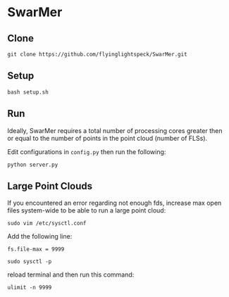 # SwarMer

## Clone
``git clone https://github.com/flyinglightspeck/SwarMer.git``

## Setup

``bash setup.sh``


## Run
Ideally, SwarMer requires a total number of processing cores greater then or equal to the number of points in the point cloud (number of FLSs).

Edit configurations in `config.py` then run the following:

``python server.py``

## Large Point Clouds
If you encountered an error regarding not enough fds, increase max open files system-wide to be able to run a large point cloud:

``sudo vim /etc/sysctl.conf``

Add the following line:

``fs.file-max = 9999``

``sudo sysctl -p``

reload terminal and then run this command:

``ulimit -n 9999``
